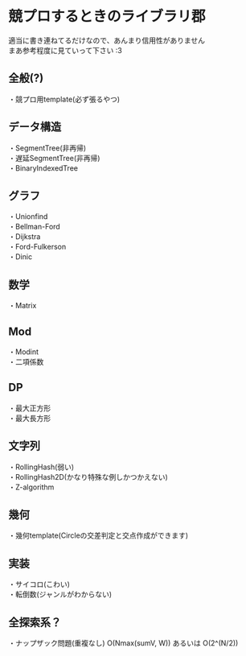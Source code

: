 # 競プロするときのライブラリ郡

適当に書き連ねてるだけなので、あんまり信用性がありません  
まあ参考程度に見ていって下さい :3  

## 全般(?)
・競プロ用template(必ず張るやつ)

## データ構造
・SegmentTree(非再帰)  
・遅延SegmentTree(非再帰)  
・BinaryIndexedTree  
## グラフ
・Unionfind  
・Bellman-Ford  
・Dijkstra  
・Ford-Fulkerson  
・Dinic  
## 数学
・Matrix  
## Mod
・Modint  
・二項係数  
## DP
・最大正方形  
・最大長方形  
## 文字列
・RollingHash(弱い)  
・RollingHash2D(かなり特殊な例しかつかえない)  
・Z-algorithm
## 幾何
・幾何template(Circleの交差判定と交点作成ができます)  
## 実装
・サイコロ(こわい)  
・転倒数(ジャンルがわからない)  
## 全探索系？
・ナップザック問題(重複なし) O(Nmax(sumV, W)) あるいは O(2^(N/2)) 
